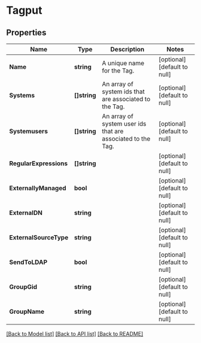 # Tagput

## Properties
Name | Type | Description | Notes
------------ | ------------- | ------------- | -------------
**Name** | **string** | A unique name for the Tag. | [optional] [default to null]
**Systems** | **[]string** | An array of system ids that are associated to the Tag. | [optional] [default to null]
**Systemusers** | **[]string** | An array of system user ids that are associated to the Tag. | [optional] [default to null]
**RegularExpressions** | **[]string** |  | [optional] [default to null]
**ExternallyManaged** | **bool** |  | [optional] [default to null]
**ExternalDN** | **string** |  | [optional] [default to null]
**ExternalSourceType** | **string** |  | [optional] [default to null]
**SendToLDAP** | **bool** |  | [optional] [default to null]
**GroupGid** | **string** |  | [optional] [default to null]
**GroupName** | **string** |  | [optional] [default to null]

[[Back to Model list]](../README.md#documentation-for-models) [[Back to API list]](../README.md#documentation-for-api-endpoints) [[Back to README]](../README.md)


